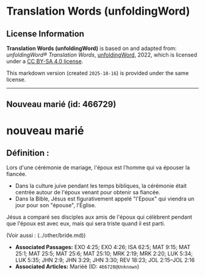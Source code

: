 # Translation Words (unfoldingWord)

## License Information

**Translation Words (unfoldingWord)** is based on and adapted from: _unfoldingWord® Translation Words_, [unfoldingWord](https://unfoldingword.org/utw), 2022, which is licensed under a [CC BY-SA 4.0 license](https://creativecommons.org/licenses/by-sa/4.0/legalcode.en).

This markdown version (created `2025-10-16`) is provided under the same license.



--------------------------------

## Nouveau marié (id: 466729)

nouveau marié
=============

Définition :
------------

Lors d'une cérémonie de mariage, l'époux est l'homme qui va épouser la fiancée.

* Dans la culture juive pendant les temps bibliques, la cérémonie était centrée autour de l'époux venant pour obtenir sa fiancée.
* Dans la Bible, Jésus est figurativement appelé "l'Epoux" qui viendra un jour pour son "épouse", l'Église.

Jésus a comparé ses disciples aux amis de l'époux qui célèbrent pendant que l'époux est avec eux, mais qui sera triste quand il est parti.

(Voir aussi : (../other/bride.md))

* **Associated Passages:** EXO 4:25; EXO 4:26; ISA 62:5; MAT 9:15; MAT 25:1; MAT 25:5; MAT 25:6; MAT 25:10; MRK 2:19; MRK 2:20; LUK 5:34; LUK 5:35; JHN 2:9; JHN 3:29; JHN 3:30; REV 18:23; JOL 2:15–JOL 2:16
* **Associated Articles:** Mariéé (ID: `466728@Unknown`)

